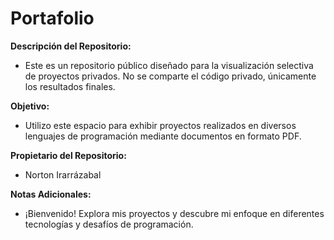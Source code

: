 # Portafolio

**Descripción del Repositorio:**
- Este es un repositorio público diseñado para la visualización selectiva de proyectos privados. No se comparte el código privado, únicamente los resultados finales.

**Objetivo:**
- Utilizo este espacio para exhibir proyectos realizados en diversos lenguajes de programación mediante documentos en formato PDF.

**Propietario del Repositorio:**
- Norton Irarrázabal

**Notas Adicionales:**
- ¡Bienvenido! Explora mis proyectos y descubre mi enfoque en diferentes tecnologías y desafíos de programación.
